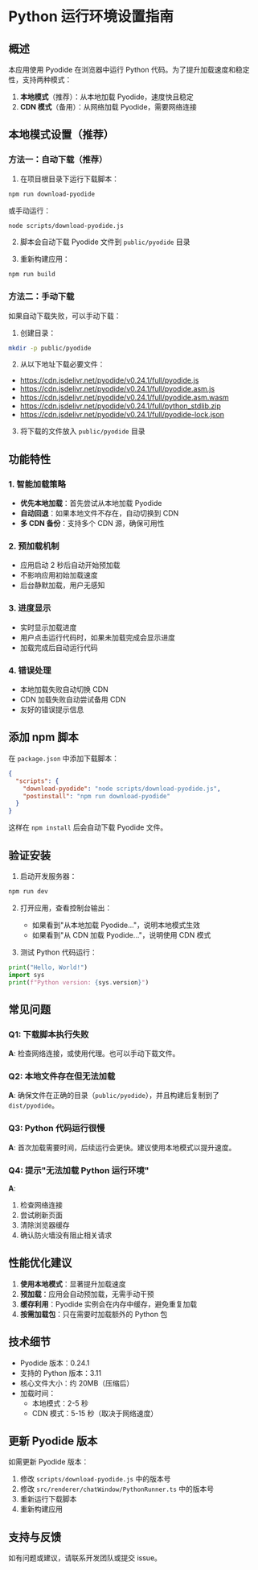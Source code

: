 # Python 运行环境设置指南

## 概述

本应用使用 Pyodide 在浏览器中运行 Python 代码。为了提升加载速度和稳定性，支持两种模式：
1. **本地模式**（推荐）：从本地加载 Pyodide，速度快且稳定
2. **CDN 模式**（备用）：从网络加载 Pyodide，需要网络连接

## 本地模式设置（推荐）

### 方法一：自动下载（推荐）

1. 在项目根目录下运行下载脚本：
```bash
npm run download-pyodide
```

或手动运行：
```bash
node scripts/download-pyodide.js
```

2. 脚本会自动下载 Pyodide 文件到 `public/pyodide` 目录

3. 重新构建应用：
```bash
npm run build
```

### 方法二：手动下载

如果自动下载失败，可以手动下载：

1. 创建目录：
```bash
mkdir -p public/pyodide
```

2. 从以下地址下载必要文件：
- https://cdn.jsdelivr.net/pyodide/v0.24.1/full/pyodide.js
- https://cdn.jsdelivr.net/pyodide/v0.24.1/full/pyodide.asm.js
- https://cdn.jsdelivr.net/pyodide/v0.24.1/full/pyodide.asm.wasm
- https://cdn.jsdelivr.net/pyodide/v0.24.1/full/python_stdlib.zip
- https://cdn.jsdelivr.net/pyodide/v0.24.1/full/pyodide-lock.json

3. 将下载的文件放入 `public/pyodide` 目录

## 功能特性

### 1. 智能加载策略

- **优先本地加载**：首先尝试从本地加载 Pyodide
- **自动回退**：如果本地文件不存在，自动切换到 CDN
- **多 CDN 备份**：支持多个 CDN 源，确保可用性

### 2. 预加载机制

- 应用启动 2 秒后自动开始预加载
- 不影响应用初始加载速度
- 后台静默加载，用户无感知

### 3. 进度显示

- 实时显示加载进度
- 用户点击运行代码时，如果未加载完成会显示进度
- 加载完成后自动运行代码

### 4. 错误处理

- 本地加载失败自动切换 CDN
- CDN 加载失败自动尝试备用 CDN
- 友好的错误提示信息

## 添加 npm 脚本

在 `package.json` 中添加下载脚本：

```json
{
  "scripts": {
    "download-pyodide": "node scripts/download-pyodide.js",
    "postinstall": "npm run download-pyodide"
  }
}
```

这样在 `npm install` 后会自动下载 Pyodide 文件。

## 验证安装

1. 启动开发服务器：
```bash
npm run dev
```

2. 打开应用，查看控制台输出：
   - 如果看到"从本地加载 Pyodide..."，说明本地模式生效
   - 如果看到"从 CDN 加载 Pyodide..."，说明使用 CDN 模式

3. 测试 Python 代码运行：
```python
print("Hello, World!")
import sys
print(f"Python version: {sys.version}")
```

## 常见问题

### Q1: 下载脚本执行失败
**A**: 检查网络连接，或使用代理。也可以手动下载文件。

### Q2: 本地文件存在但无法加载
**A**: 确保文件在正确的目录（`public/pyodide`），并且构建后复制到了 `dist/pyodide`。

### Q3: Python 代码运行很慢
**A**: 首次加载需要时间，后续运行会更快。建议使用本地模式以提升速度。

### Q4: 提示"无法加载 Python 运行环境"
**A**: 
1. 检查网络连接
2. 尝试刷新页面
3. 清除浏览器缓存
4. 确认防火墙没有阻止相关请求

## 性能优化建议

1. **使用本地模式**：显著提升加载速度
2. **预加载**：应用会自动预加载，无需手动干预
3. **缓存利用**：Pyodide 实例会在内存中缓存，避免重复加载
4. **按需加载包**：只在需要时加载额外的 Python 包

## 技术细节

- Pyodide 版本：0.24.1
- 支持的 Python 版本：3.11
- 核心文件大小：约 20MB（压缩后）
- 加载时间：
  - 本地模式：2-5 秒
  - CDN 模式：5-15 秒（取决于网络速度）

## 更新 Pyodide 版本

如需更新 Pyodide 版本：

1. 修改 `scripts/download-pyodide.js` 中的版本号
2. 修改 `src/renderer/chatWindow/PythonRunner.ts` 中的版本号
3. 重新运行下载脚本
4. 重新构建应用

## 支持与反馈

如有问题或建议，请联系开发团队或提交 issue。
